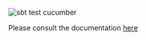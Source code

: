 ![sbt test cucumber](https://travis-ci.org/aaronp/jabroni.svg?branch=master)

Please consult the documentation [here](https://aaronp.github.io/agora)

